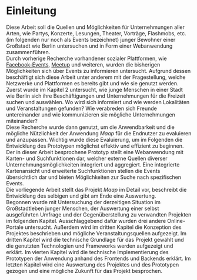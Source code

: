 # Einleitung

Diese Arbeit soll die Quellen und Möglichkeiten für Unternehmungen aller Arten, wie Partys, Konzerte, Lesungen, Theater, Vorträge, Flashmobs, etc. (im folgenden nur noch als Events bezeichnet) junger Bewohner einer Großstadt wie Berlin untersuchen und in Form einer Webanwendung zusammenführen.  
Durch vorherige Recherche vorhandener sozialer Plattformen, wie [Facebook-Events](https://www.facebook.com/events/), [Meetup](http://www.meetup.com/de/) und weiteren, wurden die bisherigen Möglichkeiten sich über Events zu informieren untersucht. Aufgrund dessen beschäftigt sich diese Arbeit unter anderem mit der Fragestellung, welche Netzwerke und Plattformen es bereits gibt und wie sie genutzt werden.  
Zuerst wurde im Kapitel 2 untersucht, wie junge Menschen in einer Stadt wie Berlin sich ihre Beschäftigungen und Unternehmungen für die Freizeit suchen und auswählen. Wo wird sich informiert und wie werden Lokalitäten und Veranstaltungen gefunden? Wie verabreden sich Freunde untereinander und wie kommunizieren sie mögliche Unternehmungen miteinander?  
Diese Recherche wurde dann genutzt, um die Anwendbarkeit und die mögliche Nützlichkeit der Anwendung *Maap* für die Endnutzer zu evaluieren und anzupassen. Wichtig wurde diese Evaluierung, um im Folgenden die Entwicklung des Prototypen möglichst effektiv und effizient zu beginnen.  
Der in dieser Arbeit besprochene Prototyp stellt eine Webanwendung mit Karten- und Suchfunktionen dar, welcher externe Quellen diverser Unternehmungsmöglichkeiten integriert und aggregiert. Eine integrierte Kartenansicht und erweiterte Suchfunktionen  stellen die Events übersichtlich dar und bieten Möglichkeiten zur Suche nach spezifischen Events.  
Die vorliegende Arbeit stellt das Projekt *Maap* im Detail vor, beschreibt die Entwicklung des selbigen und gibt am Ende eine Auswertung.  
Begonnen wurde mit Untersuchung der derzeitigen Situation im Großstadtleben junger Menschen, der Auswertung einer selbst ausgeführten Umfrage und der Gegenüberstellung zu verwandten Projekten im folgenden Kapitel. Ausschlaggebend dafür wurden drei andere Online-Portale untersucht. Außerdem wird im dritten Kapitel die Konzeption des Projektes beschrieben und mögliche Veranstaltungsquellen aufgezeigt. Im dritten Kapitel wird die technische Grundlage für das Projekt gewählt und die genutzten Technologien und Frameworks werden aufgezeigt und erklärt. Im vierten Kapitel wird die technische Implementierung des Prototypen der Anwendung anhand des Frontends und Backends erklärt. Im letzten Kapitel wird eine Auswertung des Projektes und des Prototypen gezogen und eine mögliche Zukunft für das Projekt besprochen.
